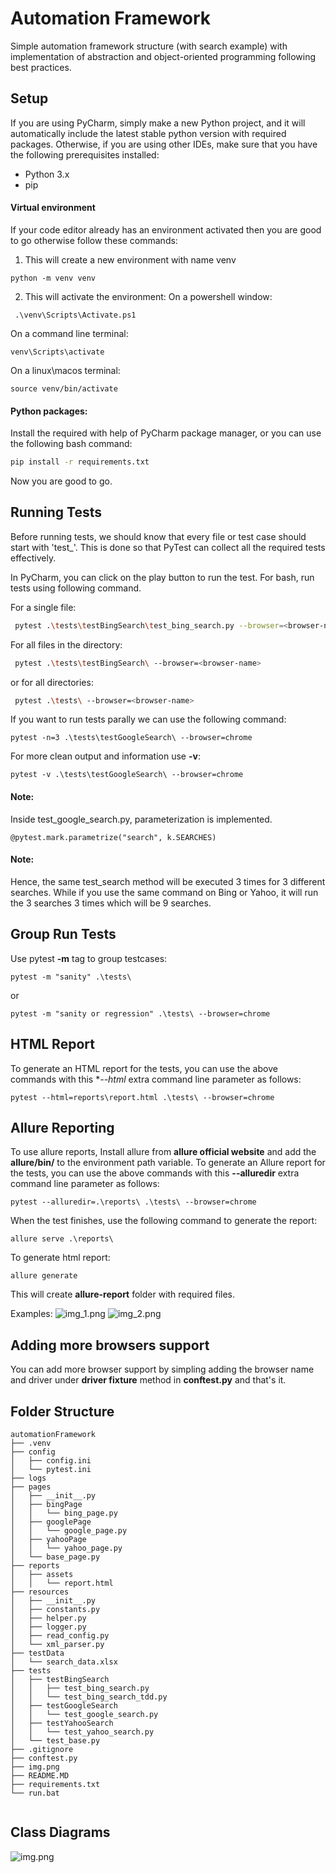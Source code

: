 # Automation Framework

Simple automation framework structure (with search 
example) with implementation of abstraction and 
object-oriented programming following best practices.

## Setup

If you are using PyCharm, simply make a new Python project,
and it will automatically include the latest stable python
version with required packages. Otherwise, if you are using 
other IDEs, make sure that you have the following prerequisites installed:
- Python 3.x
- pip

#### Virtual environment
If your code editor already has an environment activated then you are good to go otherwise follow these commands:

1. This will create a new environment with name venv
```
python -m venv venv
```

2. This will activate the environment:
On a powershell window:
```
 .\venv\Scripts\Activate.ps1
```
On a command line terminal:
```
venv\Scripts\activate
```
On a linux\macos terminal:
```
source venv/bin/activate
```
#### Python packages:
Install the required with help of PyCharm package 
manager, or you can use the following bash command:
```bash
pip install -r requirements.txt
```
Now you are good to go.
## Running Tests
Before running tests, we should know that every file or test case should
start with 'test_'. This is done so that PyTest can collect all the required 
tests effectively.

In PyCharm, you can click on the play button to run the test. For 
bash, run tests using following command.

For a single file:
```bash
 pytest .\tests\testBingSearch\test_bing_search.py --browser=<browser-name>
```
For all files in the directory:
```bash
 pytest .\tests\testBingSearch\ --browser=<browser-name>
```
or for all directories:
```bash
 pytest .\tests\ --browser=<browser-name>
```
If you want to run tests parally we can use the following command:
```
pytest -n=3 .\tests\testGoogleSearch\ --browser=chrome
```
For more clean output and information use **-v**:
```
pytest -v .\tests\testGoogleSearch\ --browser=chrome
```
#### Note: 
Inside test_google_search.py, parameterization is implemented.
```
@pytest.mark.parametrize("search", k.SEARCHES)
```
#### Note: 
Hence, the same test_search method will be
executed 3 times for 3 different searches. While if you use the same command on Bing or Yahoo, it will run 
the 3 searches 3 times which will be 9 searches.

## Group Run Tests
Use pytest **-m** tag to group testcases:
```
pytest -m "sanity" .\tests\ 
```
or
```
pytest -m "sanity or regression" .\tests\ --browser=chrome
```

## HTML Report
To generate an HTML report for the tests, you can use the above commands with this **--html* extra command 
line parameter as follows:
```
pytest --html=reports\report.html .\tests\ --browser=chrome
```

## Allure Reporting
To use allure reports, Install allure from **allure official website** and add the **allure/bin/** 
to the environment path variable. To generate an Allure report for the tests, you can use the above 
commands with this **--alluredir** extra command line parameter as follows:
```
pytest --alluredir=.\reports\ .\tests\ --browser=chrome
```
When the test finishes, use the following command to generate the report:
```
allure serve .\reports\
```
To generate html report:
```
allure generate
```
This will create **allure-report** folder with required files.

Examples:
![img_1.png](img_1.png) ![img_2.png](img_2.png)
## Adding more browsers support

You can add more browser support by simpling adding the browser name and driver
under **driver fixture** method in **conftest.py** and that's it.

## Folder Structure

```
automationFramework
├── .venv
├── config
│   ├── config.ini
│   └── pytest.ini
├── logs
├── pages
│   ├── __init__.py
│   ├── bingPage
│   │   └── bing_page.py
│   ├── googlePage
│   │   └── google_page.py
│   ├── yahooPage
│   │   └── yahoo_page.py
│   └── base_page.py
├── reports
│   ├── assets
│   │   └── report.html
├── resources
│   ├── __init__.py
│   ├── constants.py
│   ├── helper.py
│   ├── logger.py
│   ├── read_config.py
│   └── xml_parser.py
├── testData
│   └── search_data.xlsx
├── tests
│   ├── testBingSearch
│   │   ├── test_bing_search.py
│   │   └── test_bing_search_tdd.py
│   ├── testGoogleSearch
│   │   └── test_google_search.py
│   ├── testYahooSearch
│   │   └── test_yahoo_search.py
│   └── test_base.py
├── .gitignore
├── conftest.py
├── img.png
├── README.MD
├── requirements.txt
└── run.bat


```
## Class Diagrams
![img.png](img.png)
